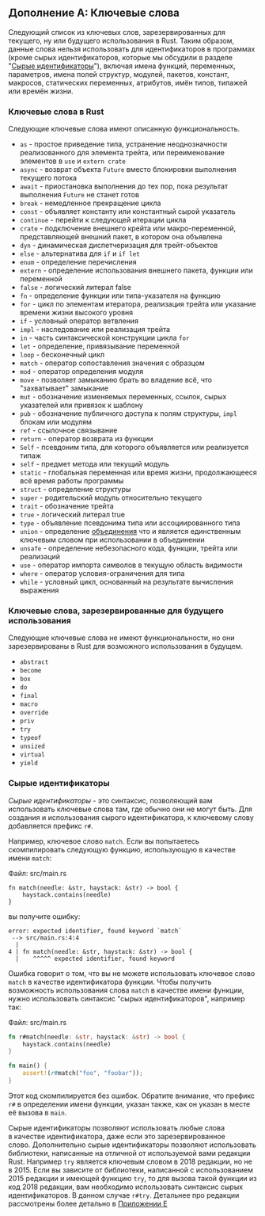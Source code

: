 ## Дополнение А: Ключевые слова

Следующий список из ключевых слов, зарезервированных для текущего, ну или будущего использования в Rust. Таким образом, данные слова нельзя использовать для идентификаторов в программах (кроме сырых идентификаторов, которые мы обсудили в разделе "[Сырые идентификаторы]<!--  -->"), включая имена функций, переменных, параметров, имена полей структур, модулей, пакетов, констант, макросов, статических переменных, атрибутов, имён типов, типажей или времён жизни.

### Ключевые слова в Rust

Следующие ключевые слова имеют описанную функциональность.

- `as` - простое приведение типа, устранение неоднозначности реализованного для элемента трейта, или переименование элементов в `use` и `extern crate`
- `async` -  возврат объекта `Future` вместо блокировки выполнения текущего потока
- `await` - приостановка выполнения до тех пор, пока результат выполнения `Future` не станет готов
- `break` - немедленное прекращение цикла
- `const` - объявляет константу или константный сырой указатель
- `continue` - перейти к следующей итерации цикла
- `crate` - подключение внешнего крейта или макро-переменной, представляющей внешний пакет, в котором она объявлена
- `dyn` - динамическая диспетчеризация для трейт-объектов
- `else` - альтернатива для `if` и `if let`
- `enum` - определение перечисления
- `extern` - определение использования внешнего пакета, функции или переменной
- `false` - логический литерал false
- `fn` - определение функции или типа-указателя на функцию
- `for` -  цикл по элементам итератора, реализация трейта или указание времени жизни высокого уровня
- `if` - условный оператор ветвления
- `impl` - наследование или реализация трейта
- `in` - часть синтаксической конструкции цикла `for`
- `let` - определение, привязывание переменной
- `loop` - бесконечный цикл
- `match` - оператор сопоставления значения с образцом
- `mod` - оператор определения модуля
- `move` - позволяет замыканию брать во владение всё, что "захватывает" замыкание
- `mut` - обозначение изменяемых переменных, ссылок, сырых указателей или привязок к шаблону
- `pub` - обозначение публичного доступа к полям структуры, `impl` блокам или модулям
- `ref` - ссылочное связывание
- `return` - оператор возврата из функции
- `Self` - псевдоним типа, для которого объявляется или реализуется типаж
- `self` - предмет метода или текущий модуль
- `static` - глобальная переменная или время жизни, продолжающееся всё время работы программы
- `struct` - определение структуры
- `super` - родительский модуль относительно текущего
- `trait` - обозначение трейта
- `true` - логический литерал true
- `type` - объявление псевдонима типа или ассоциированного типа
- `union` - определение [объединения] что и является единственным ключевым словом при использовании в объединении
- `unsafe` - определение небезопасного кода, функции, трейта или реализаций
- `use` - оператор импорта символов в текущую область видимости
- `where` - оператор условия-ограничения для типа
- `while` - условный цикл, основанный на результате вычисления выражения

### Ключевые слова, зарезервированные для будущего использования

Следующие ключевые слова не имеют функциональности, но они зарезервированы в Rust для возможного использования в будущем.

- `abstract`
- `become`
- `box`
- `do`
- `final`
- `macro`
- `override`
- `priv`
- `try`
- `typeof`
- `unsized`
- `virtual`
- `yield`

### Сырые идентификаторы

*Сырые идентификаторы* - это синтаксис, позволяющий вам использовать ключевые слова там, где обычно они не могут быть. Для создания и использования сырого идентификатора, к ключевому слову добавляется префикс `r#`.

Например, ключевое слово `match`. Если вы попытаетесь скомпилировать следующую функцию, использующую в качестве имени `match`:

<span class="filename">Файл: src/main.rs</span>

```rust,ignore,does_not_compile
fn match(needle: &str, haystack: &str) -> bool {
    haystack.contains(needle)
}
```

вы получите ошибку:

```text
error: expected identifier, found keyword `match`
 --> src/main.rs:4:4
  |
4 | fn match(needle: &str, haystack: &str) -> bool {
  |    ^^^^^ expected identifier, found keyword
```

Ошибка говорит о том, что вы не можете использовать ключевое слово `match` в качестве идентификатора функции. Чтобы получить возможность использования слова `match` в качестве имени функции, нужно использовать синтаксис "сырых идентификаторов", например так:

<span class="filename">Файл: src/main.rs</span>

```rust
fn r#match(needle: &str, haystack: &str) -> bool {
    haystack.contains(needle)
}

fn main() {
    assert!(r#match("foo", "foobar"));
}
```

Этот код скомпилируется без ошибок. Обратите внимание, что префикс `r#` в определении имени функции, указан также, как он указан в месте её вызова в `main`.

Сырые идентификаторы позволяют использовать любые слова <br>в качестве идентификатора, даже если это зарезервированное <br>слово. Дополнительно сырые идентификаторы позволяют использовать библиотеки, написанные на отличной от используемой вами редакции Rust. Например `try`  является ключевым словом в 2018 редакции, но не в 2015. Если вы зависите от библиотеки, написанной с использованием 2015 редакции и имеющей функцию `try`, то для вызова такой функции из код 2018 редакции, вам необходимо использовать синтаксис сырых идентификаторов. В данном случае `r#try`. Детальнее про редакции рассмотрены более детально в [Приложении Е]<!-- . -->


[Сырые идентификаторы]: #raw-identifiers
[объединения]: ../reference/items/unions.html
[Приложении Е]: appendix-05-editions.html